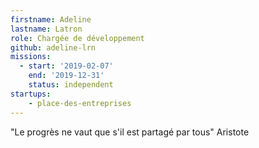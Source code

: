 ```yaml
---
firstname: Adeline
lastname: Latron
role: Chargée de développement
github: adeline-lrn
missions:
  - start: '2019-02-07'
    end: '2019-12-31'
    status: independent
startups:
    - place-des-entreprises
---
```


"Le progrès ne vaut que s'il est partagé par tous" Aristote
